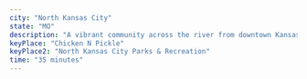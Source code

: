 ```yaml
---
city: "North Kansas City"
state: "MO"
description: "A vibrant community across the river from downtown Kansas City with entertainment, breweries, and easy highway access."
keyPlace: "Chicken N Pickle"
keyPlace2: "North Kansas City Parks & Recreation"
time: "35 minutes"
---
```

